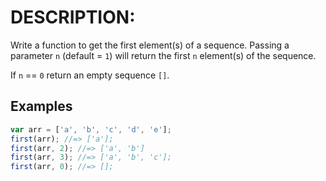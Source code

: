 # DESCRIPTION:

Write a function to get the first element(s) of a sequence. Passing a parameter `n` (default = `1`) will return the first `n` element(s) of the sequence.

If `n` == `0` return an empty sequence `[]`.

## Examples

```js
var arr = ['a', 'b', 'c', 'd', 'e'];
first(arr); //=> ['a'];
first(arr, 2); //=> ['a', 'b']
first(arr, 3); //=> ['a', 'b', 'c'];
first(arr, 0); //=> [];
```
